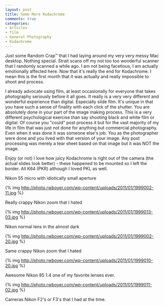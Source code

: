 ```yaml
---
layout: post
title: Some More Kodachrome
comments: true
categories:
- Articles
- film
- General Photography
- Kodachrome
---
```

Just some Random Crap™ that I had laying around my very very messy Mac desktop. Nothing special. Strait scans off my not too too wonderful scanner that I randomly scanned a while ago. I am not being facetious, I am actually emotionally affected here. Now that it's really the end for Kodachrome. I mean this is the first month that it was actually and really impossible to shoot and process.

I already advocate using film, at least occasionally for everyone that takes photography seriously before it all goes. It really is a very very different and wonderful experience than digital. Especially slide film. It's unique in that you have such a sense of finality with each click of the shutter. You are absolutely done in your part of the image making process. This is a very different psychological exercise than say shooting black and white film or digital. Of course you "could" post process it but for the vast majority of my life in film that was just not done for anything but commercial photography. Even when it was done it was someone else's job. You as the photographer were done and you lived with that version of your image. Any post processing was merely a tear sheet based on that image but it was NOT the image.

Enjoy (or not) I love how juicy Kodachrome is right out of the camera (the actual slides look better) - these happened to be mounted so I left the border. All K64 (PKR) although I loved PKL as well.

Nikon 55 micro with idiotically small aperture

{% img http://photo.rwboyer.com/wp-content/uploads/2011/01/1999002-11.jpg %}

Really crappy Nikon zoom that I hated

{% img http://photo.rwboyer.com/wp-content/uploads/2011/01/1999013-03.jpg %}

Nikon normal lens in the almost dark

{% img http://photo.rwboyer.com/wp-content/uploads/2011/01/1999002-20.jpg %}

Same crappy Nikon zoom that I hated

{% img http://photo.rwboyer.com/wp-content/uploads/2011/01/1999010-20.jpg %}

Awesome Nikon 85 1.4 one of my favorite lenses ever.

{% img http://photo.rwboyer.com/wp-content/uploads/2011/01/1999011-02.jpg %}

Cameras Nikon F2's or F3's that I had at the time.